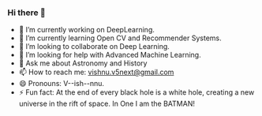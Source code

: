 ### Hi there 👋

- 🔭 I’m currently working on DeepLearning.
- 🌱 I’m currently learning Open CV and Recommender Systems.
- 👯 I’m looking to collaborate on Deep Learning.
- 🤔 I’m looking for help with Advanced Machine Learning.
- 💬 Ask me about Astronomy and History
- 📫 How to reach me: vishnu.v5next@gmail.com
- 😄 Pronouns: V--ish--nnu.
- ⚡ Fun fact: At the end of every black hole is a white hole, creating a new universe in the rift of space. In One I am the BATMAN!

